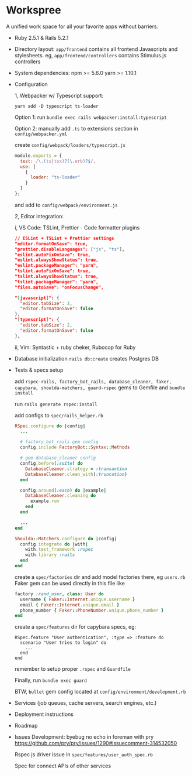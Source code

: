 # Workspree

A unified work space for all your favorite apps without barriers.

- Ruby 2.5.1 & Rails 5.2.1

- Directory layout: `app/frontend` contains all frontend Javascripts and stylesheets. eg, `app/frontend/controllers` contains Stimulus.js controllers

- System dependencies:
  npm >= 5.6.0
  yarn >= 1.10.1

- Configuration

  1, Webpacker w/ Typescript support:

  `yarn add -D typescript ts-loader`

  Option 1: run `bundle exec rails webpacker:install:typescript`

  Option 2: manually add `.ts` to extensions section in `config/webpacker.yml`

  create `config/webpack/loaders/typescript.js`

  ```js
  module.exports = {
    test: /\.(ts|tsx)?(\.erb)?$/,
    use: [
      {
        loader: "ts-loader"
      }
    ]
  };
  ```

  and add to `config/webpack/environment.js`

  2, Editor integration:

  i, VS Code: TSLint, Prettier - Code formatter plugins

  ```json
  // ESLint + TSLint + Prettier settings
  "editor.formatOnSave": true,
  "prettier.disableLanguages": ["js", "ts"],
  "eslint.autoFixOnSave": true,
  "eslint.alwaysShowStatus": true,
  "eslint.packageManager": "yarn",
  "tslint.autoFixOnSave": true,
  "tslint.alwaysShowStatus": true,
  "tslint.packageManager": "yarn",
  "files.autoSave": "onFocusChange",

  "[javascript]": {
    "editor.tabSize": 2,
    "editor.formatOnSave": false
  },
  "[typescript]": {
    "editor.tabSize": 2,
    "editor.formatOnSave": false
  },
  ```

  ii, Vim: Syntastic + ruby cheker, Rubocop for Ruby

- Database initialization
  `rails db:create` creates Postgres DB

- Tests & specs setup

  add `rspec-rails, factory_bot_rails, database_cleaner, faker, capybara, shoulda-matchers, guard-rspec` gems to Gemfile and `bundle install`

  run `rails generate rspec:install`

  add configs to `spec/rails_helper.rb`

  ```ruby
  RSpec.configure do |config|
    ...

    # factory_bot_rails gem config
    config.include FactoryBot::Syntax::Methods

    # gem database_cleaner config
    config.before(:suite) do
      DatabaseCleaner.strategy = :transaction
      DatabaseCleaner.clean_with(:truncation)
    end

    config.around(:each) do |example|
      DatabaseCleaner.cleaning do
        example.run
      end
    end

    ...
  end

  Shoulda::Matchers.configure do |config|
    config.integrate do |with|
      with.test_framework :rspec
      with.library :rails
    end
  end
  ```

  create a `spec/factories` dir and add model factories there, eg
  `users.rb` Faker gem can be used directly in this file like

  ```ruby
  factory :rand_user, class: User do
    username { Faker::Internet.unique.username }
    email { Faker::Internet.unique.email }
    phone_number { Faker::PhoneNumber.unique.phone_number }
  end
  ```

  create a `spec/features` dir for capybara specs, eg:

  ```
  RSpec.feature "User authentication", :type => :feature do
    scenario "User tries to login" do
      ...
    end
  end
  ```

  remember to setup proper `.rspec` and `Guardfile`

  Finally, run `bundle exec guard`

  BTW, `bullet` gem config located at
  `config/environment/development.rb`

- Services (job queues, cache servers, search engines, etc.)

- Deployment instructions

- Roadmap

- Issues
  Development: byebug no echo in foreman with pry <https://github.com/pry/pry/issues/1290#issuecomment-314532050>

  Rspec js driver issue in ``spec/features/user_auth_spec.rb``

  Spec for connect APIs of other services
